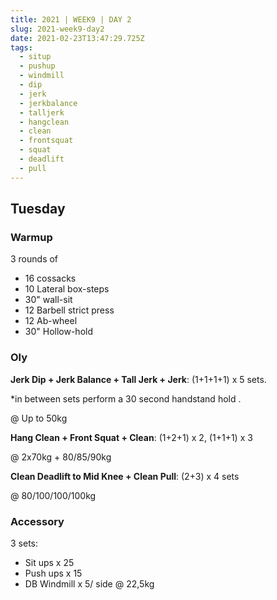 ```yaml
---
title: 2021 | WEEK9 | DAY 2
slug: 2021-week9-day2
date: 2021-02-23T13:47:29.725Z
tags:
  - situp
  - pushup
  - windmill
  - dip
  - jerk
  - jerkbalance
  - talljerk
  - hangclean
  - clean
  - frontsquat
  - squat
  - deadlift
  - pull
---
```

## Tuesday

### Warmup

3 rounds of

* 16 cossacks
* 10 Lateral box-steps
* 30" wall-sit
* 12 Barbell strict press
* 12 Ab-wheel
* 30" Hollow-hold

### Oly

**Jerk Dip + Jerk Balance + Tall Jerk + Jerk**: (1+1+1+1) x 5 sets.

\*in between sets perform a 30 second handstand hold .

@ Up to 50kg

**Hang Clean + Front Squat + Clean**: (1+2+1) x 2, (1+1+1) x 3

@ 2x70kg + 80/85/90kg

**Clean Deadlift to Mid Knee + Clean Pull**: (2+3) x 4 sets

@ 80/100/100/100kg

### Accessory

3 sets:

* Sit ups x 25
* Push ups x 15
* DB Windmill x 5/ side @ 22,5kg